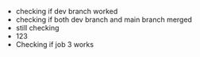 * checking if dev branch worked
* checking if both dev branch and main branch merged
* still checking 
* 123
* Checking if job 3 works